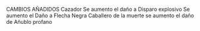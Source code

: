 CAMBIOS AÑADIDOS
Cazador 
Se aumento el daño a  Disparo explosivo
Se aumento el Daño a Flecha Negra
Caballero de la muerte
 se aumento el daño de Añublo profano
